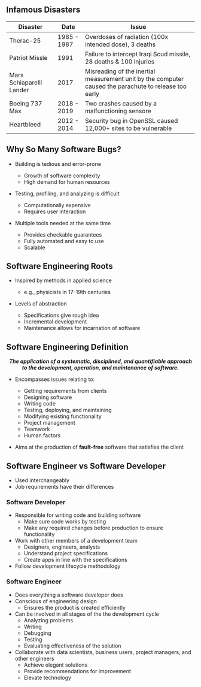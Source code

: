 ## Infamous Disasters 
| Disaster                 | Date        | Issue                                                                                                 |
| ------------------------ | ----------- | ----------------------------------------------------------------------------------------------------- |
| Therac-25                | 1985 - 1987 | Overdoses of radiation (100x intended dose), 3 deaths                                                 |
| Patriot Missle           | 1991        | Failure to intercept Iraqi Scud missile, 28 deaths & 100 injuries                                     |
| Mars Schiaparelli Lander | 2017        | Misreading of the inertial measurement unit by the computer caused the parachute to release too early |
| Boeing 737 Max           | 2018 - 2019 | Two crashes caused by a malfunctioning sensore                                                        |
| Heartbleed                         | 2012 - 2014            | Security bug in OpenSSL caused 12,000+ sites to be vulnerable                                                                                                      |
## Why So Many Software Bugs?
- Building is tedious and error-prone
	- Growth of software complexity
	- High demand for human resources

- Testing, profiling, and analyzing is difficult
	- Computationally expensive
	- Requires user interaction

- Multiple tools needed at the same time
	- Provides checkable guarantees
	- Fully automated and easy to use
	- Scalable

## Software Engineering Roots
- Inspired by methods in applied science
	- e.g., physicists in 17-19th centuries

- Levels of abstraction
	- Specifications give rough idea
	- Incremental development
	- Maintenance allows for incarnation of software

## Software Engineering Definition

<p style="text-align: center"><i><b>The application of a systematic, disciplined, and quantifiable approach to the development, operation, and maintenance of software.</b></i></p>

- Encompasses issues relating to:
	- Getting requirements from clients
	- Designing software
	- Writing code
	- Testing, deploying, and maintaining
	- Modifying existing functionality
	- Project management
	- Teamwork
	- Human factors

- Aims at the production of **fault-free** software that satisfies the client

## Software Engineer vs Software Developer
- Used interchangeably
- Job requirements have their differences
### Software Developer 
- Responsible for writing code and building software
	- Make sure code works by testing
	- Make any required changes before production to ensure functionality
- Work with other members of a development team
	- Designers, engineers, analysts
	- Understand project specifications
	- Create apps in line with the specifications
- Follow development lifecycle methodology

### Software Engineer
- Does everything a software developer does
- Conscious of engineering design
	- Ensures the product is created efficiently
- Can be involved in all stages of the the development cycle
	- Analyzing problems
	- Writing
	- Debugging
	- Testing
	- Evaluating effectiveness of the solution
- Collaborate with data scientists, business users, project managers, and other engineers
	- Achieve elegant solutions
	- Provide recommendations for improvement
	- Elevate technology
